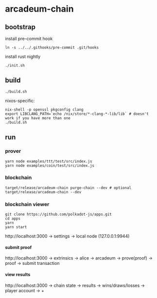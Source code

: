 # arcadeum-chain

## bootstrap

install pre-commit hook

```
ln -s ../../.githooks/pre-commit .git/hooks
```

install rust nightly

```
./init.sh
```

## build

```
./build.sh
```

nixos-specific:

```
nix-shell -p openssl pkgconfig clang
export LIBCLANG_PATH=`echo /nix/store/*-clang-*-lib/lib` # doesn't work if you have more than one
./build.sh
```

## run

### prover

```
yarn node examples/ttt/test/src/index.js
yarn node examples/coin/test/src/index.js
```

### blockchain

```
target/release/arcadeum-chain purge-chain --dev # optional
target/release/arcadeum-chain --dev
```

### blockchain viewer

```
git clone https://github.com/polkadot-js/apps.git
cd apps
yarn
yarn start
```

http://localhost:3000 → settings → local node (127.0.0.1:9944)

#### submit proof

http://localhost:3000 → extrinsics → alice → arcadeum → prove(proof) → proof → submit transaction

#### view results

http://localhost:3000 → chain state → results → wins/draws/losses → player account → +
